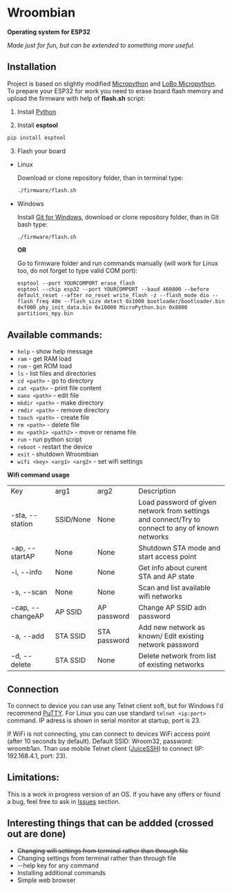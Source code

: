 # Wroombian

<strong>Operating system for ESP32</strong>

*Made just for fun, but can be extended to something more useful.*
## Installation
Project is based on slightly modified <a href="https://micropython.org/">Micropython</a> and <a href="https://github.com/loboris/MicroPython_ESP32_psRAM_LoBo">LoBo Micropython</a>. 
To prepare your ESP32 for work you need to erase board flash memory and upload the firmware with help of **flash.sh** script:

1. Install <a href="https://python.org">Python</a>

2. Install **esptool**
``` bash
pip install esptool
```
3. Flash your board
- Linux

  Download or clone repository folder, than in terminal type:
  ``` bash
  ./firmware/flash.sh
  ```
- Windows

  Install <a href="https://git-scm.com/download/win">Git for Windows</a>, download or clone repository folder, than in Git bash type:
  ``` bash
  ./firmware/flash.sh
  ```
  **OR**
  
  Go to firmware folder and run commands manually (will work for Linux too, do not forget to type valid COM port):
  ```
  esptool --port YOURCOMPORT erase_flash
  esptool --chip esp32 --port YOURCOMPORT --baud 460800 --before default_reset --after no_reset write_flash -z --flash_mode dio --flash_freq 40m --flash_size detect 0x1000 bootloader/bootloader.bin 0xf000 phy_init_data.bin 0x10000 MicroPython.bin 0x8000 partitions_mpy.bin
  ```

## Available commands: 
- `help` - show help message
- `ram` - get RAM load
- `rom` - get ROM load
- `ls` - list files and directories
- `cd <path>` - go to directory
- `cat <path>` - print file content
- `nano <path>` - edit file
- `mkdir <path>` - make directory
- `rmdir <path>` - remove directory
- `touch <path>` - create file
- `rm <path>` - delete file
- `mv <path1> <path2>` - move or rename file
- `run` - run python script
- `reboot` - restart the device
- `exit` - shutdown Wroombian
- `wifi <key> <arg1> <arg2>` - set wifi settings
  
**Wifi command usage**
  <table>
    <tr><td>Key</td>                 <td>arg1</td>            <td>arg2</td>              <td>Description</td></tr>
    <tr><td>-sta, --station</td>     <td>SSID/None</td>       <td>None</td>              <td>Load password of given network from settings and connect/Try to connect to any of known networks</td></tr>
    <tr><td>-ap, --startAP</td>      <td>None</td>            <td>None</td>              <td>Shutdown STA mode and start access point</td></tr>  
    <tr><td>-i, --info</td>          <td>None</td>            <td>None</td>              <td>Get info about curent STA and AP state</td></tr>  
    <tr><td>-s, --scan</td>          <td>None</td>            <td>None</td>              <td>Scan and list available wifi networks</td></tr>  
    <tr><td>-cap, --changeAP</td>    <td>AP SSID</td>         <td>AP password</td>       <td>Change AP SSID adn password</td></tr>  
    <tr><td>-a, --add</td>           <td>STA SSID</td>        <td>STA password</td>      <td>Add new network as known/ Edit existing network password</td></tr>  
    <tr><td>-d, --delete</td>        <td>STA SSID</td>        <td>None</td>              <td>Delete network from list of existing networks</td></tr>  
  </table>

## Connection
To connect to device you can use any Telnet client soft, but for Windows I'd recommend <a href="https://www.putty.org/">PuTTY</a>. For Linux you can use standard `telnet <ip:port>` command. IP adress is shown in serial monitor at startup, port is 23. 

If WiFi is not connecting, you can connect to devices WiFi access point (after 10 seconds by default). Default SSID: Wroom32, password: wroomb1an. Than use mobile Telnet client (<a href="https://play.google.com/store/apps/details?id=com.sonelli.juicessh&hl=ru">JuiceSSH</a>) to connect (IP: 192.168.4.1, port: 23).

## Limitations: 
This is a work in progress version of an OS. If you have any offers or found a bug, feel free to ask in <a href="https://github.com/Isopodus/Wroombian/issues">Issues</a> section.

## Interesting things that can be addded (crossed out are done)
- ~~Changing wifi settings from terminal rather than through file~~
- Changing settings from terminal rather than through file
- --help key for any command
- Installing additional commands
- Simple web browser
